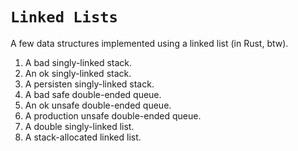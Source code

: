 # `Linked Lists`

A few data structures implemented using a linked list (in Rust, btw).

1. A bad singly-linked stack.
2. An ok singly-linked stack.
3. A persisten singly-linked stack.
4. A bad safe double-ended queue.
5. An ok unsafe double-ended queue.
6. A production unsafe double-ended queue.
7. A double singly-linked list.
8. A stack-allocated linked list.


